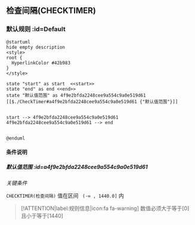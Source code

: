 ## 检查间隔(CHECKTIMER) <!-- {docsify-ignore-all} -->

   

### 默认规则 :id=Default

```plantuml
@startuml
hide empty description
<style>
root {
  HyperlinkColor #42b983
}
</style>

state "start" as start  <<start>>
state "end" as end <<end>>
state "默认值范围" as 4f9e2bfda2248cee9a554c9a0e519d61 [[$./CheckTimer#a4f9e2bfda2248cee9a554c9a0e519d61 {"默认值范围"}]]


start --> 4f9e2bfda2248cee9a554c9a0e519d61 
4f9e2bfda2248cee9a554c9a0e519d61 --> end 


@enduml
```

#### 条件说明

##### 默认值范围 :id=a4f9e2bfda2248cee9a554c9a0e519d61


*关键条件*


`CHECKTIMER(检查间隔)` 值在区间 `
(-∞ , 1440.0]` 内

> [!ATTENTION|label:规则信息|icon:fa fa-warning]
> 数值必须大于等于[0]且小于等于[1440]







